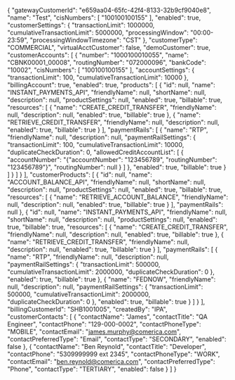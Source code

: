 {
    "gatewayCustomerId": "e659aa04-65fc-42f4-8133-32b9cf9040e8",
    "name": "Test",
    "cisNumbers": [
        "100100100155"
    ],
    "enabled": true,
    "customerSettings": {
        "transactionLimit": 1000000,
        "cumulativeTransactionLimit": 5000000,
        "processingWindow": "00:00-23:59",
        "processingWindowTimezone": "CST"
    },
    "customerType": "COMMERCIAL",
    "virtualAcctCustomer": false,
    "demoCustomer": true,
    "customerAccounts": [
        {
            "number": "1000100010055",
            "name": "CBNK00001_00008",
            "routingNumber": "072000096",
            "bankCode": "10002",
            "cisNumbers": [
                "100100100155"
            ],
            "accountSettings": {
                "transactionLimit": 100,
                "cumulativeTransactionLimit": 10000
            },
            "billingAccount": true,
            "enabled": true,
            "products": [
                {
                    "id": null,
                    "name": "INSTANT_PAYMENTS_API",
                    "friendlyName": null,
                    "shortName": null,
                    "description": null,
                    "productSettings": null,
                    "enabled": true,
                    "billable": true,
                    "resources": [
                        {
                            "name": "CREATE_CREDIT_TRANSFER",
                            "friendlyName": null,
                            "description": null,
                            "enabled": true,
                            "billable": true
                        },
                        {
                            "name": "RETRIEVE_CREDIT_TRANSFER",
                            "friendlyName": null,
                            "description": null,
                            "enabled": true,
                            "billable": true
                        }
                    ],
                    "paymentRails": [
                        {
                            "name": "RTP",
                            "friendlyName": null,
                            "description": null,
                            "paymentRailSettings": {
                                "transactionLimit": 100,
                                "cumulativeTransactionLimit": 10000,
                                "duplicateCheckDuration": 0,
                                "allowedCreditAccountList": [
                                    {
                                        "accountNumber": "{\"accountNumber\": \"123456789\", \"routingNumber\": \"123456789\"}",
                                        "routingNumber": null
                                    }
                                ]
                            },
                            "enabled": true,
                            "billable": true
                        }
                    ]
                }
            ]
        }
    ],
    "customerProducts": [
        {
            "id": null,
            "name": "ACCOUNT_BALANCE_API",
            "friendlyName": null,
            "shortName": null,
            "description": null,
            "productSettings": null,
            "enabled": true,
            "billable": true,
            "resources": [
                {
                    "name": "RETRIEVE_ACCOUNT_BALANCE",
                    "friendlyName": null,
                    "description": null,
                    "enabled": true,
                    "billable": true
                }
            ],
            "paymentRails": null
        },
        {
            "id": null,
            "name": "INSTANT_PAYMENTS_API",
            "friendlyName": null,
            "shortName": null,
            "description": null,
            "productSettings": null,
            "enabled": true,
            "billable": true,
            "resources": [
                {
                    "name": "CREATE_CREDIT_TRANSFER",
                    "friendlyName": null,
                    "description": null,
                    "enabled": true,
                    "billable": true
                },
                {
                    "name": "RETRIEVE_CREDIT_TRANSFER",
                    "friendlyName": null,
                    "description": null,
                    "enabled": true,
                    "billable": true
                }
            ],
            "paymentRails": [
                {
                    "name": "RTP",
                    "friendlyName": null,
                    "description": null,
                    "paymentRailSettings": {
                        "transactionLimit": 500000,
                        "cumulativeTransactionLimit": 2000000,
                        "duplicateCheckDuration": 0
                    },
                    "enabled": true,
                    "billable": true
                },
                {
                    "name": "FEDNOW",
                    "friendlyName": null,
                    "description": null,
                    "paymentRailSettings": {
                        "transactionLimit": 500000,
                        "cumulativeTransactionLimit": 2000000,
                        "duplicateCheckDuration": 0
                    },
                    "enabled": true,
                    "billable": true
                }
            ]
        }
    ],
    "billingCustomerId": "SHB1001005",
    "createdBy": "IPA",
    "customerContacts": [
        {
            "contactName": "James",
            "contactTitle": "QA Engineer",
            "contactPhone": "129-000-0002",
            "contactPhoneType": "MOBILE",
            "contactEmail": "james.murphy@comerica.com",
            "contactPreferredType": "Email",
            "contactType": "SECONDARY",
            "enabled": false
        },
        {
            "contactName": "Ben Reynold",
            "contactTitle": "Developer",
            "contactPhone": "5309999999 ext 2345",
            "contactPhoneType": "WORK",
            "contactEmail": "ben.reynold@comerica.com",
            "contactPreferredType": "Phone",
            "contactType": "TERTIARY",
            "enabled": false
        }
    ]
}
